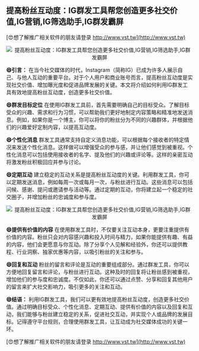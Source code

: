 ## **提高粉丝互动度：IG群发工具帮您创造更多社交价值,IG营销,IG筛选助手,IG群发霸屏**

[😍想了解推广相关软件的朋友请登录 http://www.vst.tw](http://www.vst.tw)

 <center><img src="https://vst.tw/MP4/tuiguang/png/2.png" alt="提高粉丝互动度：IG群发工具帮您创造更多社交价值,IG营销,IG筛选助手,IG群发霸屏"></center>

**😄引言：**
在当今社交媒体的时代，Instagram（简称IG）已成为许多人展示自己、与他人互动的重要平台。对于个人用户和商业账号而言，提高粉丝互动度是实现社交价值、增加曝光度和促进品牌发展的关键。本文将介绍如何利用IG群发工具有效地提高粉丝互动度，创造更多社交价值。

**😄群发目标定位**
在使用IG群发工具前，首先需要明确自己的目标受众。了解目标受众的兴趣、需求和行为习惯，可以帮助我们更好地制定内容策略和精准地发送消息。例如，如果你是一个博主，你可以将你的粉丝分为不同的兴趣群体，并根据他们的兴趣爱好定制内容，以提高互动度。

**😄个性化消息**
群发工具通常支持自定义消息功能，可以根据每个接收者的特定情况来发送个性化消息。这样做可以增强受众的参与感，并让他们感觉到被重视。个性化消息可以包括使用接收者的名字、提及他们的兴趣或评论等。这样的亲密互动将激发粉丝积极回应并参与讨论。

**😄定期互动**
建立稳定的互动关系是提高粉丝互动度的关键。利用群发工具，你可以定期发送消息，例如每周一次或每月一次，与粉丝进行互动。这些消息可以包括问候、感谢、提问或邀请参与活动等。通过定期的互动，你将建立起一个稳定的社交圈子，并增加粉丝的忠诚度和参与度。

 <center><img src="https://vst.tw/MP4/tuiguang/png/5.png" alt="提高粉丝互动度：IG群发工具帮您创造更多社交价值,IG营销,IG筛选助手,IG群发霸屏"></center>

**😄提供有价值的内容**
在使用群发工具时，不仅要关注互动本身，更要注重提供有价值的内容。粉丝只会对内容感兴趣和投入时间与精力，如果你能提供有趣、有益的内容，他们会更愿意与你互动。除了分享个人见解和经验外，你还可以提供教程、行业洞察、独家优惠等内容，以吸引粉丝的关注和参与。

**😄回复和互动**
粉丝的留言和评论是互动的重要组成部分。通过群发工具，你可以方便地回复留言和评论，与粉丝进行互动。这种及时的回复将让粉丝感到被重视，增加他们的参与度和忠诚度。不仅如此，你还可以通过点赞、分享和回复其他用户的留言来扩大社交影响力，吸引更多的关注和互动。

**😄结语：**
利用IG群发工具，我们可以更有效地提高粉丝互动度，创造更多社交价值。通过明确目标受众、个性化消息、定期互动、提供有价值的内容以及回复和互动，我们能够与粉丝建立稳定的关系，促进社交互动，并实现个人或品牌的发展目标。记得遵守平台规则，合理使用群发工具，让互动成为社交媒体成功的关键一环。

[😍想了解推广相关软件的朋友请登录 http://www.vst.tw](http://www.vst.tw)



